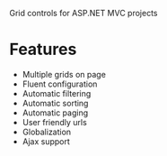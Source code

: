 Grid controls for ASP.NET MVC projects

# Features
- Multiple grids on page
- Fluent configuration
- Automatic filtering
- Automatic sorting
- Automatic paging
- User friendly urls
- Globalization
- Ajax support